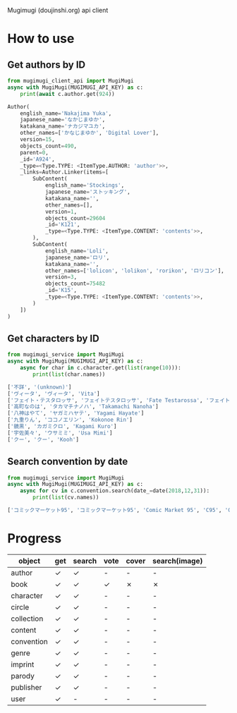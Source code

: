 Mugimugi (doujinshi.org) api client

# How to use

## Get authors by ID
```python
from mugimugi_client_api import MugiMugi
async with MugiMugi(MUGIMUGI_API_KEY) as c:
    print(await c.author.get(924))
```
```python
Author(
    english_name='Nakajima Yuka',
    japanese_name='なかじまゆか',
    katakana_name='ナカジマユカ',
    other_names=['かなじまゆか', 'Digital Lover'],
    version=15,
    objects_count=490,
    parent=0,
    _id='A924',
    _type=<Type.TYPE: <ItemType.AUTHOR: 'author'>>,
    _links=Author.Linker(items=[
        SubContent(
            english_name='Stockings',
            japanese_name='ストッキング',
            katakana_name='',
            other_names=[],
            version=1,
            objects_count=29604
            _id='K121',
            _type=<Type.TYPE: <ItemType.CONTENT: 'contents'>>,
        ),
        SubContent(
            english_name='Loli',
            japanese_name='ロリ',
            katakana_name='',
            other_names=['lolicon', 'lolikon', 'rorikon', 'ロリコン'],
            version=3,
            objects_count=75482
            _id='K15',
            _type=<Type.TYPE: <ItemType.CONTENT: 'contents'>>,
        )
    ])
)
```

## Get characters by ID
```python
from mugimugi_service import MugiMugi
async with MugiMugi(MUGIMUGI_API_KEY) as c:
    async for char in c.character.get(list(range(10))):
        print(list(char.names))
```
```python
['不詳', '(unknown)']
['ヴィータ', 'ヴィータ', 'Vita']
['フェイト・テスタロッサ', 'フェイトテスタロッサ', 'Fate Testarossa', 'フェイト・T・ハラオウン', 'Fate T. Harlaown']
['高町なのは', 'タカマチナノハ', 'Takamachi Nanoha']
['八神はやて', 'ヤガミハヤテ', 'Yagami Hayate']
['九重りん', 'ココノエリン', 'Kokonoe Rin']
['鏡黒', 'カガミクロ', 'Kagami Kuro']
['宇佐美々', 'ウサミミ', 'Usa Mimi']
['クー', 'クー', 'Kooh']
```

## Search convention by date
```python
from mugimugi_service import MugiMugi
async with MugiMugi(MUGIMUGI_API_KEY) as c:
    async for cv in c.convention.search(date_=date(2018,12,31)):
        print(list(cv.names))
```
```python
['コミックマーケット95', 'コミックマーケット95', 'Comic Market 95', 'C95', 'Comiket 95', 'Komike 95', 'コミケ95', 'コミケット95']
```


# Progress

|object|get|search|vote|cover|search(image)|
|-|-|-|-|-|-|
|author    |✓|✓|-|-|-|
|book      |✓|✓|✓|✗|✗|
|character |✓|✓|-|-|-|
|circle    |✓|✓|-|-|-|
|collection|✓|✓|-|-|-|
|content   |✓|✓|-|-|-|
|convention|✓|✓|-|-|-|
|genre     |✓|✓|-|-|-|
|imprint   |✓|✓|-|-|-|
|parody    |✓|✓|-|-|-|
|publisher |✓|✓|-|-|-|
|user      |✓|-|-|-|-|
